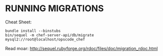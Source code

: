 # RUNNING MIGRATIONS #
Cheat Sheet:

    bundle install --binstubs
    bin/sequel -m chef-server-api/db/migrate mysql2://root@localhost/opscode_chef

Read moar: <http://sequel.rubyforge.org/rdoc/files/doc/migration_rdoc.html>
